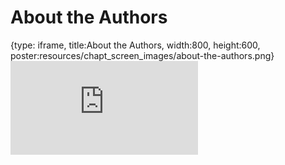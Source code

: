 # About the Authors
 
{type: iframe, title:About the Authors, width:800, height:600, poster:resources/chapt_screen_images/about-the-authors.png}
![](https://www.c-moor.org/module_biological_databases/no_toc/about-the-authors.html)
 

 
